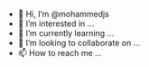 - 👋 Hi, I’m @mohammedjs
- 👀 I’m interested in ...
- 🌱 I’m currently learning ...
- 💞️ I’m looking to collaborate on ...
- 📫 How to reach me ...

<!---
mohammedjs/mohammedjs is a ✨ special ✨ repository because its `README.md` (this file) appears on your GitHub profile.
You can click the Preview link to take a look at your changes.
--->
